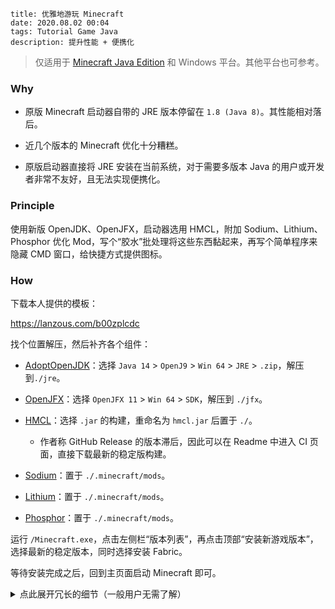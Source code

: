 ```
title: 优雅地游玩 Minecraft
date: 2020.08.02 00:04
tags: Tutorial Game Java
description: 提升性能 + 便携化
```

> 仅适用于 [Minecraft Java Edition](https://minecraft.net/store/minecraft-java-edition) 和 Windows 平台。其他平台也可参考。

### Why

- 原版 Minecraft 启动器自带的 JRE 版本停留在 `1.8 (Java 8)`。其性能相对落后。

- 近几个版本的 Minecraft 优化十分糟糕。

- 原版启动器直接将 JRE 安装在当前系统，对于需要多版本 Java 的用户或开发者非常不友好，且无法实现便携化。

### Principle

使用新版 OpenJDK、OpenJFX，启动器选用 HMCL，附加 Sodium、Lithium、Phosphor 优化 Mod，写个“胶水”批处理将这些东西黏起来，再写个简单程序来隐藏 CMD 窗口，给快捷方式提供图标。

### How

下载本人提供的模板：

<https://lanzous.com/b00zplcdc>

找个位置解压，然后补齐各个组件：

- [AdoptOpenJDK](https://adoptopenjdk.net)：选择 `Java 14` > `OpenJ9` > `Win 64` > `JRE` > `.zip`，解压到`./jre`。

- [OpenJFX](https://openjfx.io)：选择 `OpenJFX 11` > `Win 64` > `SDK`，解压到 `./jfx`。

- [HMCL](https://github.com/huanghongxun/HMCL)：选择 `.jar` 的构建，重命名为 `hmcl.jar` 后置于 `./`。
  - 作者称 GitHub Release 的版本滞后，因此可以在 Readme 中进入 CI 页面，直接下载最新的稳定版构建。

- [Sodium](https://github.com/jellysquid3/sodium-fabric)：置于 `./.minecraft/mods`。

- [Lithium](https://github.com/jellysquid3/lithium-fabric)：置于 `./.minecraft/mods`。

- [Phosphor](https://github.com/jellysquid3/phosphor-fabric)：置于 `./.minecraft/mods`。

运行 `/Minecraft.exe`，点击左侧栏“版本列表”，再点击顶部“安装新游戏版本”，选择最新的稳定版本，同时选择安装 Fabric。

等待安装完成之后，回到主页面启动 Minecraft 即可。

<details>
<summary>点此展开冗长的细节（一般用户无需了解）</summary>

`OpenJ9` 相对默认 `Hotspot` JVM 占用的内存更少。若你在使用时出现帧数下降等问题，可尝试换回 `Hotspot`。

将 HMCL 设置为“游戏启动后结束启动器”，可以省下一些内存。

如果可能，尽量启用垂直同步。至于 Minecraft 内部的设置优化，请自行参考 MCBBS 或其他论坛里头的优化教程。

若要追求极致的启动速度（跳过启动器），可以使用 HMCL 中的“生成启动脚本”功能，然后将脚本命名为 `launch.bat`，原有的同名文件改个别的名字备用（将失去便携化功能，可以自行修改批处理中的路径来恢复便携化）。

模板中 `Minecraft.exe` 的源码（使用 `tcc` 编译）：

```c
#include <windows.h>
void main() {
    ShellExecute(NULL, NULL, "launch.bat", NULL, NULL, SW_HIDE);
    SetFocus(FindWindow("Shell_TrayWnd", NULL)); // Ensure the HMCL window on top
}
```

如遇报毒请自行考虑。

其他源码可以在模板中获取。

</details>
